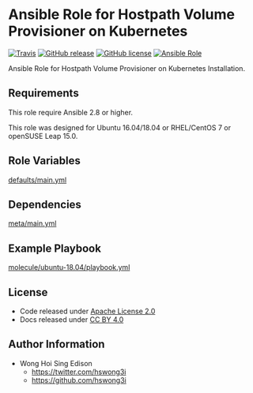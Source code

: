 # Ansible Role for Hostpath Volume Provisioner on Kubernetes

[![Travis](https://img.shields.io/travis/alvistack/ansible-role-kubernetes-hostpath-provisioner.svg)](https://travis-ci.org/alvistack/ansible-role-kubernetes-hostpath-provisioner)
[![GitHub release](https://img.shields.io/github/release/alvistack/ansible-role-kubernetes-hostpath-provisioner.svg)](https://github.com/alvistack/ansible-role-kubernetes-hostpath-provisioner)
[![GitHub license](https://img.shields.io/github/license/alvistack/ansible-role-kubernetes-hostpath-provisioner.svg)](https://github.com/alvistack/ansible-role-kubernetes-hostpath-provisioner/blob/master/LICENSE)
[![Ansible Role](https://img.shields.io/badge/galaxy-alvistack.kubernetes_hostpath_provisioner-blue.svg)](https://galaxy.ansible.com/alvistack/kubernetes_hostpath_provisioner)

Ansible Role for Hostpath Volume Provisioner on Kubernetes Installation.

## Requirements

This role require Ansible 2.8 or higher.

This role was designed for Ubuntu 16.04/18.04 or RHEL/CentOS 7 or openSUSE Leap 15.0.

## Role Variables

[defaults/main.yml](defaults/main.yml)

## Dependencies

[meta/main.yml](meta/main.yml)

## Example Playbook

[molecule/ubuntu-18.04/playbook.yml](molecule/ubuntu-18.04/playbook.yml)

## License

  - Code released under [Apache License 2.0](LICENSE)
  - Docs released under [CC BY 4.0](http://creativecommons.org/licenses/by/4.0/)

## Author Information

  - Wong Hoi Sing Edison
      - <https://twitter.com/hswong3i>
      - <https://github.com/hswong3i>
